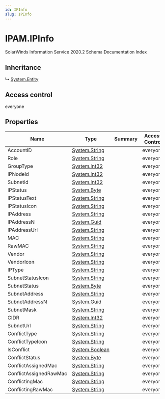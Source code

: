 ```yaml
---
id: IPInfo
slug: IPInfo
---
```


# IPAM.IPInfo

SolarWinds Information Service 2020.2 Schema Documentation Index

## Inheritance

↳ [System.Entity](./../System/Entity)

## Access control

everyone

## Properties

| Name | Type | Summary | Access Control |
| ------ | ------ | ------ | ------ |
| AccountID | [System.String](https://docs.microsoft.com/en-us/dotnet/api/system.string) |  | everyone |
| Role | [System.String](https://docs.microsoft.com/en-us/dotnet/api/system.string) |  | everyone |
| GroupType | [System.Int32](https://docs.microsoft.com/en-us/dotnet/api/system.int32) |  | everyone |
| IPNodeId | [System.Int32](https://docs.microsoft.com/en-us/dotnet/api/system.int32) |  | everyone |
| SubnetId | [System.Int32](https://docs.microsoft.com/en-us/dotnet/api/system.int32) |  | everyone |
| IPStatus | [System.Byte](https://docs.microsoft.com/en-us/dotnet/api/system.byte) |  | everyone |
| IPStatusText | [System.String](https://docs.microsoft.com/en-us/dotnet/api/system.string) |  | everyone |
| IPStatusIcon | [System.String](https://docs.microsoft.com/en-us/dotnet/api/system.string) |  | everyone |
| IPAddress | [System.String](https://docs.microsoft.com/en-us/dotnet/api/system.string) |  | everyone |
| IPAddressN | [System.Guid](https://docs.microsoft.com/en-us/dotnet/api/system.guid) |  | everyone |
| IPAddressUrl | [System.String](https://docs.microsoft.com/en-us/dotnet/api/system.string) |  | everyone |
| MAC | [System.String](https://docs.microsoft.com/en-us/dotnet/api/system.string) |  | everyone |
| RawMAC | [System.String](https://docs.microsoft.com/en-us/dotnet/api/system.string) |  | everyone |
| Vendor | [System.String](https://docs.microsoft.com/en-us/dotnet/api/system.string) |  | everyone |
| VendorIcon | [System.String](https://docs.microsoft.com/en-us/dotnet/api/system.string) |  | everyone |
| IPType | [System.String](https://docs.microsoft.com/en-us/dotnet/api/system.string) |  | everyone |
| SubnetStatusIcon | [System.String](https://docs.microsoft.com/en-us/dotnet/api/system.string) |  | everyone |
| SubnetStatus | [System.Byte](https://docs.microsoft.com/en-us/dotnet/api/system.byte) |  | everyone |
| SubnetAddress | [System.String](https://docs.microsoft.com/en-us/dotnet/api/system.string) |  | everyone |
| SubnetAddressN | [System.Guid](https://docs.microsoft.com/en-us/dotnet/api/system.guid) |  | everyone |
| SubnetMask | [System.String](https://docs.microsoft.com/en-us/dotnet/api/system.string) |  | everyone |
| CIDR | [System.Int32](https://docs.microsoft.com/en-us/dotnet/api/system.int32) |  | everyone |
| SubnetUrl | [System.String](https://docs.microsoft.com/en-us/dotnet/api/system.string) |  | everyone |
| ConflictType | [System.String](https://docs.microsoft.com/en-us/dotnet/api/system.string) |  | everyone |
| ConflictTypeIcon | [System.String](https://docs.microsoft.com/en-us/dotnet/api/system.string) |  | everyone |
| IsConflict | [System.Boolean](https://docs.microsoft.com/en-us/dotnet/api/system.boolean) |  | everyone |
| ConflictStatus | [System.Byte](https://docs.microsoft.com/en-us/dotnet/api/system.byte) |  | everyone |
| ConflictAssignedMac | [System.String](https://docs.microsoft.com/en-us/dotnet/api/system.string) |  | everyone |
| ConflictAssignedRawMac | [System.String](https://docs.microsoft.com/en-us/dotnet/api/system.string) |  | everyone |
| ConflictingMac | [System.String](https://docs.microsoft.com/en-us/dotnet/api/system.string) |  | everyone |
| ConflictingRawMac | [System.String](https://docs.microsoft.com/en-us/dotnet/api/system.string) |  | everyone |

